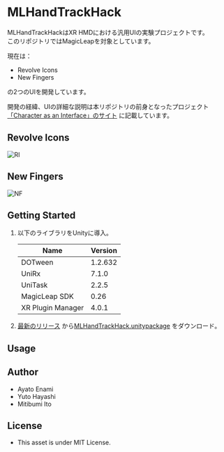 # MLHandTrackHack

MLHandTrackHackはXR HMDにおける汎用UIの実験プロジェクトです。<br>
このリポジトリではMagicLeapを対象としています。

現在は：<br>
- Revolve Icons<br>
- New Fingers

の2つのUIを開発しています。

開発の経緯、UIの詳細な説明は本リポジトリの前身となったプロジェクト[「Character as an Interface」のサイト](https://hyasssy.tokyo/projects/caai/)
に記載しています。<br>


## Revolve Icons
![RI](https://user-images.githubusercontent.com/36768869/136803392-f68354c5-d9d9-4400-98f7-583338e1aa25.gif)

## New Fingers
![NF](https://user-images.githubusercontent.com/36768869/136804201-836edbd8-b7a9-4981-ada1-b6117101e8ec.gif)


## Getting Started
1. 以下のライブラリをUnityに導入。

    |  Name                | Version |
    | ----                 | ----    |
    |  DOTween             | 1.2.632 |
    |  UniRx               |  7.1.0  |
    |  UniTask             |  2.2.5  |
    |  MagicLeap SDK       |  0.26   |
    |  XR Plugin Manager   |  4.0.1  |

2. [最新のリリース](https://github.com/daigakuimo/MLHandTrackHack/releases)
から[MLHandTrackHack.unitypackage](https://github.com/daigakuimo/MLHandTrackHack/releases/latest/download/MLHandTrackHack_v1.0.unitypackage)
をダウンロード。


## Usage





## Author
- Ayato Enami
- Yuto Hayashi
- Mitibumi Ito

## License
- This asset is under MIT License.